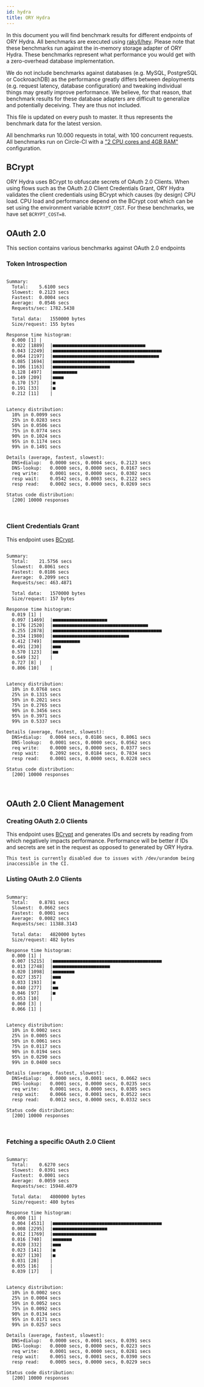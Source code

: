 ```yaml
---
id: hydra
title: ORY Hydra
---
```


In this document you will find benchmark results for different endpoints of ORY
Hydra. All benchmarks are executed using
[rakyll/hey](https://github.com/rakyll/hey). Please note that these benchmarks
run against the in-memory storage adapter of ORY Hydra. These benchmarks
represent what performance you would get with a zero-overhead database
implementation.

We do not include benchmarks against databases (e.g. MySQL, PostgreSQL or
CockroachDB) as the performance greatly differs between deployments (e.g.
request latency, database configuration) and tweaking individual things may
greatly improve performance. We believe, for that reason, that benchmark results
for these database adapters are difficult to generalize and potentially
deceiving. They are thus not included.

This file is updated on every push to master. It thus represents the benchmark
data for the latest version.

All benchmarks run 10.000 requests in total, with 100 concurrent requests. All
benchmarks run on Circle-CI with a
["2 CPU cores and 4GB RAM"](https://support.circleci.com/hc/en-us/articles/360000489307-Why-do-my-tests-take-longer-to-run-on-CircleCI-than-locally-)
configuration.

## BCrypt

ORY Hydra uses BCrypt to obfuscate secrets of OAuth 2.0 Clients. When using
flows such as the OAuth 2.0 Client Credentials Grant, ORY Hydra validates the
client credentials using BCrypt which causes (by design) CPU load. CPU load and
performance depend on the BCrypt cost which can be set using the environment
variable `BCRYPT_COST`. For these benchmarks, we have set `BCRYPT_COST=8`.

## OAuth 2.0

This section contains various benchmarks against OAuth 2.0 endpoints

### Token Introspection

```

Summary:
  Total:	5.6100 secs
  Slowest:	0.2123 secs
  Fastest:	0.0004 secs
  Average:	0.0546 secs
  Requests/sec:	1782.5438

  Total data:	1550000 bytes
  Size/request:	155 bytes

Response time histogram:
  0.000 [1]	|
  0.022 [1889]	|■■■■■■■■■■■■■■■■■■■■■■■■■■■■■■■■■■
  0.043 [2249]	|■■■■■■■■■■■■■■■■■■■■■■■■■■■■■■■■■■■■■■■■
  0.064 [2197]	|■■■■■■■■■■■■■■■■■■■■■■■■■■■■■■■■■■■■■■■
  0.085 [1694]	|■■■■■■■■■■■■■■■■■■■■■■■■■■■■■■
  0.106 [1163]	|■■■■■■■■■■■■■■■■■■■■■
  0.128 [497]	|■■■■■■■■■
  0.149 [209]	|■■■■
  0.170 [57]	|■
  0.191 [33]	|■
  0.212 [11]	|


Latency distribution:
  10% in 0.0099 secs
  25% in 0.0283 secs
  50% in 0.0506 secs
  75% in 0.0774 secs
  90% in 0.1024 secs
  95% in 0.1174 secs
  99% in 0.1491 secs

Details (average, fastest, slowest):
  DNS+dialup:	0.0000 secs, 0.0004 secs, 0.2123 secs
  DNS-lookup:	0.0000 secs, 0.0000 secs, 0.0167 secs
  req write:	0.0001 secs, 0.0000 secs, 0.0302 secs
  resp wait:	0.0542 secs, 0.0003 secs, 0.2122 secs
  resp read:	0.0002 secs, 0.0000 secs, 0.0269 secs

Status code distribution:
  [200]	10000 responses



```

### Client Credentials Grant

This endpoint uses [BCrypt](#bcrypt).

```

Summary:
  Total:	21.5756 secs
  Slowest:	0.8061 secs
  Fastest:	0.0186 secs
  Average:	0.2099 secs
  Requests/sec:	463.4871

  Total data:	1570000 bytes
  Size/request:	157 bytes

Response time histogram:
  0.019 [1]	|
  0.097 [1469]	|■■■■■■■■■■■■■■■■■■■■
  0.176 [2520]	|■■■■■■■■■■■■■■■■■■■■■■■■■■■■■■■■■■■
  0.255 [2878]	|■■■■■■■■■■■■■■■■■■■■■■■■■■■■■■■■■■■■■■■■
  0.334 [1980]	|■■■■■■■■■■■■■■■■■■■■■■■■■■■■
  0.412 [749]	|■■■■■■■■■■
  0.491 [230]	|■■■
  0.570 [123]	|■■
  0.649 [32]	|
  0.727 [8]	|
  0.806 [10]	|


Latency distribution:
  10% in 0.0768 secs
  25% in 0.1315 secs
  50% in 0.2021 secs
  75% in 0.2765 secs
  90% in 0.3456 secs
  95% in 0.3971 secs
  99% in 0.5337 secs

Details (average, fastest, slowest):
  DNS+dialup:	0.0004 secs, 0.0186 secs, 0.8061 secs
  DNS-lookup:	0.0001 secs, 0.0000 secs, 0.0562 secs
  req write:	0.0000 secs, 0.0000 secs, 0.0377 secs
  resp wait:	0.2092 secs, 0.0184 secs, 0.7834 secs
  resp read:	0.0001 secs, 0.0000 secs, 0.0228 secs

Status code distribution:
  [200]	10000 responses



```

## OAuth 2.0 Client Management

### Creating OAuth 2.0 Clients

This endpoint uses [BCrypt](#bcrypt) and generates IDs and secrets by reading
from which negatively impacts performance. Performance will be better if IDs and
secrets are set in the request as opposed to generated by ORY Hydra.

```
This test is currently disabled due to issues with /dev/urandom being inaccessible in the CI.
```

### Listing OAuth 2.0 Clients

```

Summary:
  Total:	0.8781 secs
  Slowest:	0.0662 secs
  Fastest:	0.0001 secs
  Average:	0.0082 secs
  Requests/sec:	11388.3143

  Total data:	4820000 bytes
  Size/request:	482 bytes

Response time histogram:
  0.000 [1]	|
  0.007 [5215]	|■■■■■■■■■■■■■■■■■■■■■■■■■■■■■■■■■■■■■■■■
  0.013 [2748]	|■■■■■■■■■■■■■■■■■■■■■
  0.020 [1098]	|■■■■■■■■
  0.027 [357]	|■■■
  0.033 [193]	|■
  0.040 [277]	|■■
  0.046 [97]	|■
  0.053 [10]	|
  0.060 [3]	|
  0.066 [1]	|


Latency distribution:
  10% in 0.0002 secs
  25% in 0.0005 secs
  50% in 0.0061 secs
  75% in 0.0117 secs
  90% in 0.0194 secs
  95% in 0.0290 secs
  99% in 0.0400 secs

Details (average, fastest, slowest):
  DNS+dialup:	0.0000 secs, 0.0001 secs, 0.0662 secs
  DNS-lookup:	0.0001 secs, 0.0000 secs, 0.0235 secs
  req write:	0.0001 secs, 0.0000 secs, 0.0305 secs
  resp wait:	0.0066 secs, 0.0001 secs, 0.0522 secs
  resp read:	0.0012 secs, 0.0000 secs, 0.0332 secs

Status code distribution:
  [200]	10000 responses



```

### Fetching a specific OAuth 2.0 Client

```

Summary:
  Total:	0.6270 secs
  Slowest:	0.0391 secs
  Fastest:	0.0001 secs
  Average:	0.0059 secs
  Requests/sec:	15948.4079

  Total data:	4800000 bytes
  Size/request:	480 bytes

Response time histogram:
  0.000 [1]	|
  0.004 [4531]	|■■■■■■■■■■■■■■■■■■■■■■■■■■■■■■■■■■■■■■■■
  0.008 [2295]	|■■■■■■■■■■■■■■■■■■■■
  0.012 [1769]	|■■■■■■■■■■■■■■■■
  0.016 [740]	|■■■■■■■
  0.020 [332]	|■■■
  0.023 [141]	|■
  0.027 [130]	|■
  0.031 [28]	|
  0.035 [16]	|
  0.039 [17]	|


Latency distribution:
  10% in 0.0002 secs
  25% in 0.0004 secs
  50% in 0.0052 secs
  75% in 0.0092 secs
  90% in 0.0134 secs
  95% in 0.0171 secs
  99% in 0.0257 secs

Details (average, fastest, slowest):
  DNS+dialup:	0.0000 secs, 0.0001 secs, 0.0391 secs
  DNS-lookup:	0.0000 secs, 0.0000 secs, 0.0223 secs
  req write:	0.0001 secs, 0.0000 secs, 0.0281 secs
  resp wait:	0.0051 secs, 0.0001 secs, 0.0390 secs
  resp read:	0.0005 secs, 0.0000 secs, 0.0229 secs

Status code distribution:
  [200]	10000 responses



```
